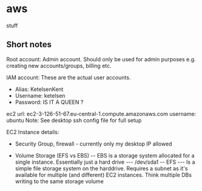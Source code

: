 # aws
stuff

## Short notes
Root account: Admin account. Should only be used for admin purposes e.g. creating new accounts/groups, billing etc.

IAM account: These are the actual user accounts. 
- Alias: KetelsenKent
- Username: ketelsen
- Password: IS IT A QUEEN ? 

ec2 url: ec2-3-126-51-67.eu-central-1.compute.amazonaws.com
username: ubuntu
Note: See desktop ssh config file for full setup

EC2 Instance details:
- Security Group, firewall - currently only my desktop IP allowed

- Volume Storage (EFS vs EBS)
-- EBS is a storage system allocated for a single instance. Essentially just a hard drive
--- /dev/sda1
-- EFS 
--- Is a simple file storage system on the harddrive. Requires a subnet as it's available for multiple (and different) EC2 instances. Think multiple DBs writing to the same storage volume
